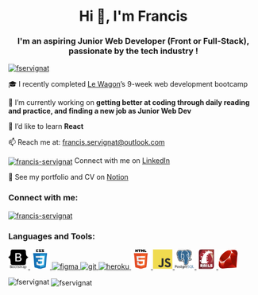 <h1 align="center">Hi 👋, I'm Francis</h1>
<h3 align="center">I'm an aspiring Junior Web Developer (Front or Full-Stack), passionate by the tech industry !</h3>

<p align="left"> <a href="https://github.com/ryo-ma/github-profile-trophy"><img src="https://github-profile-trophy.vercel.app/?username=fservignat" alt="fservignat" /></a> </p>

🎓 I recently completed [Le Wagon](https://www.lewagon.com)’s 9-week web development bootcamp

🔭 I’m currently working on **getting better at coding through daily reading and practice, and finding a new job as Junior Web Dev**

🌱 I’d like to learn **React**

📫 Reach me at: francis.servignat@outlook.com

<a href="https://linkedin.com/in/francis-servignat" target="blank"><img align="center" src="https://raw.githubusercontent.com/rahuldkjain/github-profile-readme-generator/master/src/images/icons/Social/linked-in-alt.svg" alt="francis-servignat" height="30" width="40" /></a> Connect with me on [LinkedIn](https://www.linkedin.com/in/francis-servignat)


💼 See my portfolio and CV on [Notion](https://www.notion.so/Francis-Servignat-Portfolio-aed4419eddc54fc19ae6a5481b4dee8e)

<h3 align="left">Connect with me:</h3>
<p align="left">
<a href="https://linkedin.com/in/francis-servignat" target="blank"><img align="center" src="https://raw.githubusercontent.com/rahuldkjain/github-profile-readme-generator/master/src/images/icons/Social/linked-in-alt.svg" alt="francis-servignat" height="30" width="40" /></a>
</p>

<h3 align="left">Languages and Tools:</h3>
<p align="left"> <a href="https://getbootstrap.com" target="_blank" rel="noreferrer"> <img src="https://raw.githubusercontent.com/devicons/devicon/master/icons/bootstrap/bootstrap-plain-wordmark.svg" alt="bootstrap" width="40" height="40"/> </a> <a href="https://www.w3schools.com/css/" target="_blank" rel="noreferrer"> <img src="https://raw.githubusercontent.com/devicons/devicon/master/icons/css3/css3-original-wordmark.svg" alt="css3" width="40" height="40"/> </a> <a href="https://www.figma.com/" target="_blank" rel="noreferrer"> <img src="https://www.vectorlogo.zone/logos/figma/figma-icon.svg" alt="figma" width="40" height="40"/> </a> <a href="https://git-scm.com/" target="_blank" rel="noreferrer"> <img src="https://www.vectorlogo.zone/logos/git-scm/git-scm-icon.svg" alt="git" width="40" height="40"/> </a> <a href="https://heroku.com" target="_blank" rel="noreferrer"> <img src="https://www.vectorlogo.zone/logos/heroku/heroku-icon.svg" alt="heroku" width="40" height="40"/> </a> <a href="https://www.w3.org/html/" target="_blank" rel="noreferrer"> <img src="https://raw.githubusercontent.com/devicons/devicon/master/icons/html5/html5-original-wordmark.svg" alt="html5" width="40" height="40"/> </a> <a href="https://developer.mozilla.org/en-US/docs/Web/JavaScript" target="_blank" rel="noreferrer"> <img src="https://raw.githubusercontent.com/devicons/devicon/master/icons/javascript/javascript-original.svg" alt="javascript" width="40" height="40"/> </a> <a href="https://www.postgresql.org" target="_blank" rel="noreferrer"> <img src="https://raw.githubusercontent.com/devicons/devicon/master/icons/postgresql/postgresql-original-wordmark.svg" alt="postgresql" width="40" height="40"/> </a> <a href="https://rubyonrails.org" target="_blank" rel="noreferrer"> <img src="https://raw.githubusercontent.com/devicons/devicon/master/icons/rails/rails-original-wordmark.svg" alt="rails" width="40" height="40"/> </a> <a href="https://www.ruby-lang.org/en/" target="_blank" rel="noreferrer"> <img src="https://raw.githubusercontent.com/devicons/devicon/master/icons/ruby/ruby-original.svg" alt="ruby" width="40" height="40"/> </a> </p>

<p><img align="left" src="https://github-readme-stats.vercel.app/api/top-langs?username=fservignat&show_icons=true&theme=synthwave&title_color=12af25&text_color=000000&bg_color=e6e6e6&hide_border=true&locale=en&layout=compact" alt="fservignat" /></p>

<p>&nbsp;<img align="center" src="https://github-readme-stats.vercel.app/api?username=fservignat&show_icons=true&theme=tokyonight&title_color=10219d&text_color=000000&bg_color=e6e6e6&hide_border=true&locale=en" alt="fservignat" /></p>
